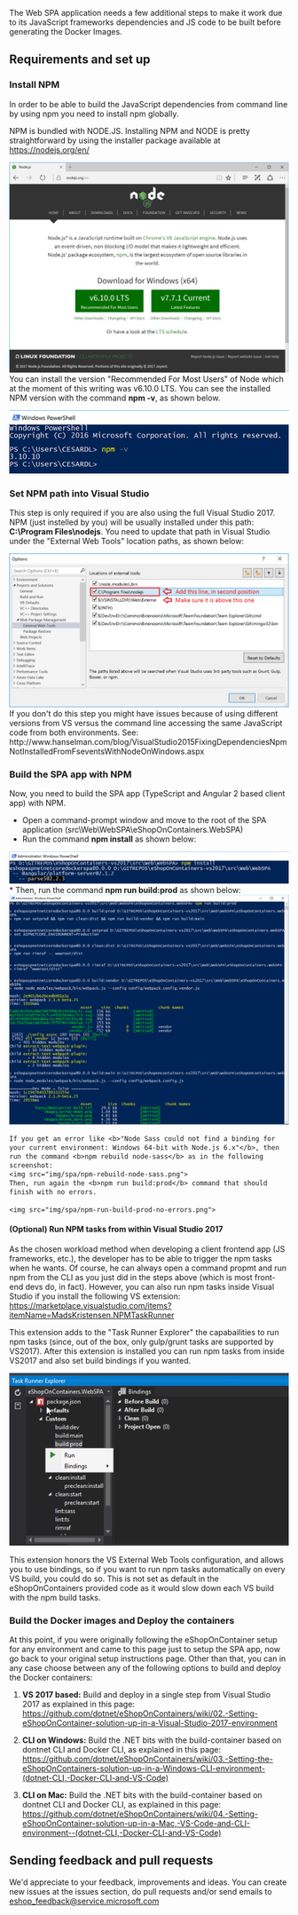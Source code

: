 The Web SPA application needs a few additional steps to make it work due to its JavaScript frameworks dependencies and JS code to be built before generating the Docker Images.

## Requirements and set up


### Install NPM
In order to be able to build the JavaScript dependencies from command line by using npm you need to install npm globally.

NPM is bundled with NODE.JS. Installing NPM and NODE is pretty straightforward by using the installer package available at https://nodejs.org/en/

<img src="img/spa/installing_npm_node.png">
You can install the version "Recommended For Most Users" of Node which at the moment of this writing was v6.10.0 LTS.
You can see the installed NPM version with the command <b>npm -v</b>, as shown below.
<p>
<img src="img/spa/npm-versions-powershell.png">

### Set NPM path into Visual Studio
This step is only required if you are also using the full Visual Studio 2017.
NPM (just instelled by you) will be usually installed under this path:
<b>C:\Program Files\nodejs</b>.
You need to update that path in Visual Studio under the "External Web Tools" location paths, as shown below:
<p>
<img src="img/spa/vs-tools-path-custom-node.png">
If you don't do this step you might have issues because of using different versions from VS versus the command line accessing the same JavaScript code from both environments.
See:
http://www.hanselman.com/blog/VisualStudio2015FixingDependenciesNpmNotInstalledFromFseventsWithNodeOnWindows.aspx


### Build the SPA app with NPM
Now, you need to build the SPA app (TypeScript and Angular 2 based client app) with NPM.
* Open a command-prompt window and move to the root of the SPA application (src\Web\WebSPA\eShopOnContainers.WebSPA)
* Run the command <b>npm install</b> as shown below:
<img src="img/spa/npm-install.png">
* Then, run the command <b>npm run build:prod</b> as shown below:
<img src="img/spa/npm-run-build-prod.png">

    If you get an error like <b>"Node Sass could not find a binding for your current environment: Windows 64-bit with Node.js 6.x"</b>, then run the command <b>npm rebuild node-sass</b> as in the following screenshot:
    <img src="img/spa/npm-rebuild-node-sass.png">
    Then, run again the <b>npm run build:prod</b> command that should finish with no errors.

    <img src="img/spa/npm-run-build-prod-no-errors.png">

#### (Optional) Run NPM tasks from within Visual Studio 2017

As the chosen workload method when developing a client frontend app (JS frameworks, etc.), the developer has to be able to trigger the npm tasks when he wants. 
Of course, he can always open a command propmt and run npm from the CLI as you just did in the steps above (which is most front-end devs do, in fact). 
However, you can also run npm tasks inside Visual Studio if you install the following VS extension: https://marketplace.visualstudio.com/items?itemName=MadsKristensen.NPMTaskRunner

This extension adds to the "Task Runner Explorer" the capabailities to run npm tasks (since, out of the box, only gulp/grunt tasks are supported by VS2017). After this extension is installed you can run npm tasks from inside VS2017 and also set build bindings if you wanted.

<img src="img/spa/task-runner-with-npm-extension.png">

This extension honors the VS External Web Tools configuration, and allows you to use bindings, so if you want to run npm tasks automatically on every VS build, you could do so. This is not set as default in the eShopOnContainers provided code as it would slow down each VS build with the npm build tasks.

### Build the Docker images and Deploy the containers
At this point, if you were originally following the eShopOnContainer setup for any environment and came to this page just to setup the SPA app, now go back to your original setup instructions page. Other than that, you can in any case choose between any of the following options to build and deploy the Docker containers:

1. **VS 2017 based:** Build and deploy in a single step from Visual Studio 2017 as explained in this page: https://github.com/dotnet/eShopOnContainers/wiki/02.-Setting-eShopOnContainer-solution-up-in-a-Visual-Studio-2017-environment

2. **CLI on Windows:** Build the .NET bits with the build-container based on dontnet CLI and Docker CLI, as explained in this page: https://github.com/dotnet/eShopOnContainers/wiki/03.-Setting-the-eShopOnContainers-solution-up-in-a-Windows-CLI-environment-(dotnet-CLI,-Docker-CLI-and-VS-Code)

3. **CLI on Mac:** Build the .NET bits with the build-container based on dontnet CLI and Docker CLI, as explained in this page: https://github.com/dotnet/eShopOnContainers/wiki/04.-Setting-eShopOnContainer-solution-up-in-a-Mac,-VS-Code-and-CLI-environment--(dotnet-CLI,-Docker-CLI-and-VS-Code)


## Sending feedback and pull requests
We'd appreciate to your feedback, improvements and ideas.
You can create new issues at the issues section, do pull requests and/or send emails to eshop_feedback@service.microsoft.com 